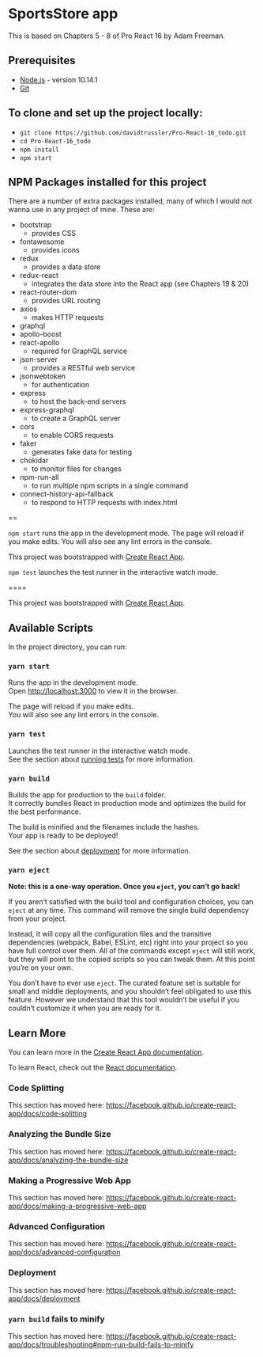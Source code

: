 # SportsStore app

This is based on Chapters 5 - 8 of Pro React 16 by Adam Freeman.

## Prerequisites

- [Node.js](https://nodejs.org/) - version 10.14.1
- [Git](http://git-scm.com/)

## To clone and set up the project locally:

- `git clone https://github.com/davidtrussler/Pro-React-16_todo.git`
- `cd Pro-React-16_todo`
- `npm install`
- `npm start`

## NPM Packages installed for this project

There are a number of extra packages installed, many of which I would not wanna use in any project of mine. These are:

- bootstrap
  - provides CSS
- fontawesome
  - provides icons
- redux
  - provides a data store
- redux-react
  - integrates the data store into the React app (see Chapters 19 & 20)
- react-router-dom
  - provides URL routing
- axios
  - makes HTTP requests
- graphql
- apollo-boost
- react-apollo
  - required for  GraphQL service
- json-server
  - provides a RESTful web service
- jsonwebtoken
  - for authentication
- express
  - to host the back-end servers
- express-graphql
  - to create a GraphQL server
- cors
  - to enable CORS requests
- faker
  - generates fake data for testing
- chokidar
  - to monitor files for changes
- npm-run-all
  - to run multiple npm scripts in a single command
- connect-history-api-fallback
  - to respond to HTTP requests with index.html

==

`npm start` runs the app in the development mode.
The page will reload if you make edits.
You will also see any lint errors in the console.

This project was bootstrapped with [Create React App](https://github.com/facebook/create-react-app).

`npm test` launches the test runner in the interactive watch mode.

====

This project was bootstrapped with [Create React App](https://github.com/facebook/create-react-app).

## Available Scripts

In the project directory, you can run:

### `yarn start`

Runs the app in the development mode.<br />
Open [http://localhost:3000](http://localhost:3000) to view it in the browser.

The page will reload if you make edits.<br />
You will also see any lint errors in the console.

### `yarn test`

Launches the test runner in the interactive watch mode.<br />
See the section about [running tests](https://facebook.github.io/create-react-app/docs/running-tests) for more information.

### `yarn build`

Builds the app for production to the `build` folder.<br />
It correctly bundles React in production mode and optimizes the build for the best performance.

The build is minified and the filenames include the hashes.<br />
Your app is ready to be deployed!

See the section about [deployment](https://facebook.github.io/create-react-app/docs/deployment) for more information.

### `yarn eject`

**Note: this is a one-way operation. Once you `eject`, you can’t go back!**

If you aren’t satisfied with the build tool and configuration choices, you can `eject` at any time. This command will remove the single build dependency from your project.

Instead, it will copy all the configuration files and the transitive dependencies (webpack, Babel, ESLint, etc) right into your project so you have full control over them. All of the commands except `eject` will still work, but they will point to the copied scripts so you can tweak them. At this point you’re on your own.

You don’t have to ever use `eject`. The curated feature set is suitable for small and middle deployments, and you shouldn’t feel obligated to use this feature. However we understand that this tool wouldn’t be useful if you couldn’t customize it when you are ready for it.

## Learn More

You can learn more in the [Create React App documentation](https://facebook.github.io/create-react-app/docs/getting-started).

To learn React, check out the [React documentation](https://reactjs.org/).

### Code Splitting

This section has moved here: https://facebook.github.io/create-react-app/docs/code-splitting

### Analyzing the Bundle Size

This section has moved here: https://facebook.github.io/create-react-app/docs/analyzing-the-bundle-size

### Making a Progressive Web App

This section has moved here: https://facebook.github.io/create-react-app/docs/making-a-progressive-web-app

### Advanced Configuration

This section has moved here: https://facebook.github.io/create-react-app/docs/advanced-configuration

### Deployment

This section has moved here: https://facebook.github.io/create-react-app/docs/deployment

### `yarn build` fails to minify

This section has moved here: https://facebook.github.io/create-react-app/docs/troubleshooting#npm-run-build-fails-to-minify

